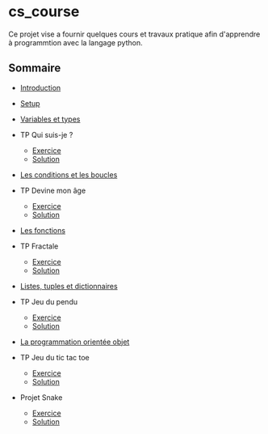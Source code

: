 # cs_course

Ce projet vise a fournir quelques cours et travaux pratique afin d'apprendre à programmtion avec la langage python.

## Sommaire

- [Introduction](./courses/01_intro.md)

- [Setup](./courses/02_setup.md)

- [Variables et types](./courses/03_variables_types.md)

- TP Qui suis-je ?

  - [Exercice](./courses/04_tp_guidelines.md)
  - [Solution](./courses/04_tp_solution.md)

- [Les conditions et les boucles](./courses/05_conditions_loops.md)

- TP Devine mon âge

  - [Exercice](./courses/06_tp_guidelines.md)
  - [Solution](./courses/06_tp_solution.md)

- [Les fonctions](./courses/07_functions.md)

- TP Fractale

  - [Exercice](./courses/08_tp_guidelines.md)
  - [Solution](./courses/08_tp_solution.md)

- [Listes, tuples et dictionnaires](./courses/09_lists_tuples_dictionaries.md)

- TP Jeu du pendu

  - [Exercice](./courses/10_tp_guidelines.md)
  - [Solution](./courses/10_tp_solution.md)

- [La programmation orientée objet](./courses/11_programmation_objet.md)

- TP Jeu du tic tac toe

  - [Exercice](./courses/12_tp_guidelines.md)
  - [Solution](./courses/12_tp_solution.md)

- Projet Snake

  - [Exercice](./courses/13_project_guidelines.md)
  - [Solution](./courses/13_project_solution.md)
